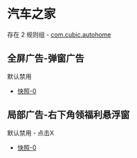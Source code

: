 # 汽车之家

存在 2 规则组 - [com.cubic.autohome](/src/apps/com.cubic.autohome.ts)

## 全屏广告-弹窗广告

默认禁用

- [快照-0](https://i.gkd.li/i/12836324)

## 局部广告-右下角领福利悬浮窗

默认禁用 - 点击X

- [快照-0](https://i.gkd.li/i/13885414)
